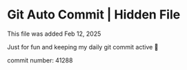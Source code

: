 # Git Auto Commit | Hidden File

This file was added Feb 12, 2025

Just for fun and keeping my daily git commit active 🤪

commit number: 41288
